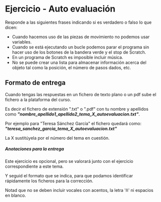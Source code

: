 # Ejercicio - Auto evaluación

Responde a las siguientes frases indicando si es verdadero o falso lo que dicen:

* Cuando hacemos uso de las piezas de movimiento no podemos usar variables.
* Cuando se está ejecutando un bucle podemos parar el programa sin hacer uso de los botones de la bandera verde y el stop de Scratch.
* En un programa de Scratch es imposible incluir música.
* No se puede crear una lista para almacenar información acerca del objeto tal como la posición, el número de pasos dados, etc.

## Formato de entrega
Cuando tengas las respuestas en un fichero de texto plano o un pdf sube el fichero a la plataforma del curso. 

Es decir el fichero de extensión ".txt" o ".pdf" con tu nombre y apellidos como ***"nombre_apellido1_apellido2_tema_X_autoevaluacion.txt"***.

Por ejemplo para "Teresa Sánchez García" el fichero quedará como:
***"teresa_sanchez_garcia_tema_X_autoevaluacion.txt"***

La X sustitúyela por el número del tema en cuestión.

##### Anotaciones para la entrega
Este ejercicio es opcional, pero se valorará junto con el ejercicio correspondiente a este tema.

Y seguid el formato que se indica, para que podamos identificar rápidamente los ficheros para la corrección.

Notad que no se deben incluir vocales con acentos, la letra 'ñ' ni espacios en blanco.
